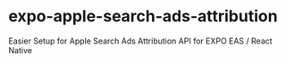 # expo-apple-search-ads-attribution
Easier Setup for Apple Search Ads Attribution API for EXPO EAS / React Native
